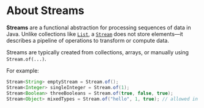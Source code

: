 # About Streams

**Streams** are a functional abstraction for processing sequences of data in Java.
Unlike collections like [`List`](https://docs.oracle.com/en/java/javase/11/docs/api/java.base/java/util/List.html), a [`Stream`](https://docs.oracle.com/en/java/javase/11/docs/api/java.base/java/util/stream/Stream.html) does not store elements—it describes a pipeline of operations to transform or compute data.

Streams are typically created from collections, arrays, or manually using `Stream.of(...)`.

For example:

```java
Stream<String> emptyStream = Stream.of();
Stream<Integer> singleInteger = Stream.of(1);
Stream<Boolean> threeBooleans = Stream.of(true, false, true);
Stream<Object> mixedTypes = Stream.of("hello", 1, true); // allowed in Stream<Object>
```


[Java Stream API Overview]:https://docs.oracle.com/en/java/javase/21/docs/api/java.base/java/util/stream/package-summary.html
[Collectors Class]:https://docs.oracle.com/en/java/javase/21/docs/api/java.base/java/util/stream/Collectors.html
[Stream Interface Documentation]:https://docs.oracle.com/en/java/javase/21/docs/api/java.base/java/util/stream/Stream.html
[Stream Operations Explained]:https://www.geeksforgeeks.org/stream-in-java/
